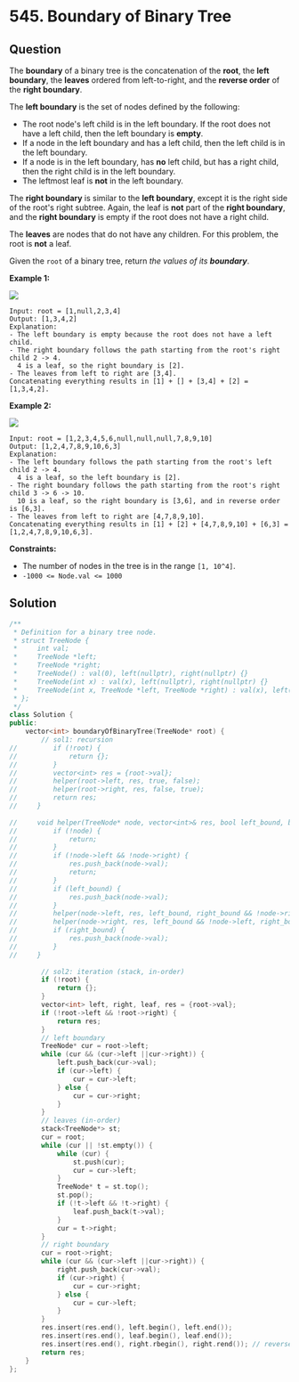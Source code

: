 # 545. Boundary of Binary Tree

## Question

The **boundary** of a binary tree is the concatenation of the **root**, the **left boundary**, the **leaves** ordered from left-to-right, and the **reverse order** of the **right boundary**.

The **left boundary** is the set of nodes defined by the following:

* The root node's left child is in the left boundary. If the root does not have a left child, then the left boundary is **empty**.
* If a node in the left boundary and has a left child, then the left child is in the left boundary.
* If a node is in the left boundary, has **no** left child, but has a right child, then the right child is in the left boundary.
* The leftmost leaf is **not** in the left boundary.

The **right boundary** is similar to the **left boundary**, except it is the right side of the root's right subtree. Again, the leaf is **not** part of the **right boundary**, and the **right boundary** is empty if the root does not have a right child.

The **leaves** are nodes that do not have any children. For this problem, the root is **not** a leaf.

Given the `root` of a binary tree, return _the values of its **boundary**_.

**Example 1:**

![](https://assets.leetcode.com/uploads/2020/11/11/boundary1.jpg)

```text
Input: root = [1,null,2,3,4]
Output: [1,3,4,2]
Explanation:
- The left boundary is empty because the root does not have a left child.
- The right boundary follows the path starting from the root's right child 2 -> 4.
  4 is a leaf, so the right boundary is [2].
- The leaves from left to right are [3,4].
Concatenating everything results in [1] + [] + [3,4] + [2] = [1,3,4,2].
```

**Example 2:**

![](https://assets.leetcode.com/uploads/2020/11/11/boundary2.jpg)

```text
Input: root = [1,2,3,4,5,6,null,null,null,7,8,9,10]
Output: [1,2,4,7,8,9,10,6,3]
Explanation:
- The left boundary follows the path starting from the root's left child 2 -> 4.
  4 is a leaf, so the left boundary is [2].
- The right boundary follows the path starting from the root's right child 3 -> 6 -> 10.
  10 is a leaf, so the right boundary is [3,6], and in reverse order is [6,3].
- The leaves from left to right are [4,7,8,9,10].
Concatenating everything results in [1] + [2] + [4,7,8,9,10] + [6,3] = [1,2,4,7,8,9,10,6,3].
```

**Constraints:**

* The number of nodes in the tree is in the range `[1, 10^4]`.
* `-1000 <= Node.val <= 1000`

## Solution

```cpp
/**
 * Definition for a binary tree node.
 * struct TreeNode {
 *     int val;
 *     TreeNode *left;
 *     TreeNode *right;
 *     TreeNode() : val(0), left(nullptr), right(nullptr) {}
 *     TreeNode(int x) : val(x), left(nullptr), right(nullptr) {}
 *     TreeNode(int x, TreeNode *left, TreeNode *right) : val(x), left(left), right(right) {}
 * };
 */
class Solution {
public:
    vector<int> boundaryOfBinaryTree(TreeNode* root) {
        // sol1: recursion
//         if (!root) {
//             return {};
//         }
//         vector<int> res = {root->val};
//         helper(root->left, res, true, false);
//         helper(root->right, res, false, true);
//         return res;
//     }
    
//     void helper(TreeNode* node, vector<int>& res, bool left_bound, bool right_bound) {
//         if (!node) {
//             return;
//         }
//         if (!node->left && !node->right) {
//             res.push_back(node->val);
//             return;
//         }
//         if (left_bound) {
//             res.push_back(node->val);
//         }
//         helper(node->left, res, left_bound, right_bound && !node->right);
//         helper(node->right, res, left_bound && !node->left, right_bound);
//         if (right_bound) {
//             res.push_back(node->val);
//         }
//     }
        
        // sol2: iteration (stack, in-order)
        if (!root) {
            return {};
        }
        vector<int> left, right, leaf, res = {root->val};
        if (!root->left && !root->right) {
            return res;
        }
        // left boundary
        TreeNode* cur = root->left;
        while (cur && (cur->left ||cur->right)) {
            left.push_back(cur->val);
            if (cur->left) {
                cur = cur->left;
            } else {
                cur = cur->right;
            }
        }
        // leaves (in-order)
        stack<TreeNode*> st;
        cur = root;
        while (cur || !st.empty()) {
            while (cur) {
                st.push(cur);
                cur = cur->left;
            }
            TreeNode* t = st.top();
            st.pop();
            if (!t->left && !t->right) {
                leaf.push_back(t->val);
            }
            cur = t->right;
        }
        // right boundary
        cur = root->right;
        while (cur && (cur->left ||cur->right)) {
            right.push_back(cur->val);
            if (cur->right) {
                cur = cur->right;
            } else {
                cur = cur->left;
            }
        }
        res.insert(res.end(), left.begin(), left.end());
        res.insert(res.end(), leaf.begin(), leaf.end());
        res.insert(res.end(), right.rbegin(), right.rend()); // reverse order
        return res;
    }
};
```

